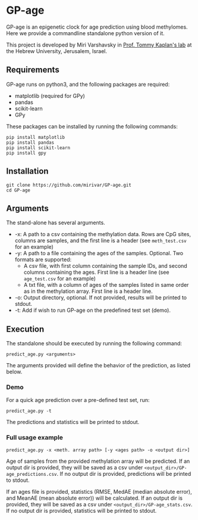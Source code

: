 # GP-age

GP-age is an epigenetic clock for age prediction using blood methylomes. 
Here we provide a commandline standalone python version of it.

This project is developed by Miri Varshavsky in [Prof. Tommy Kaplan's lab](https://www.cs.huji.ac.il/~tommy/) at the Hebrew University, Jerusalem, Israel.
 
## Requirements
GP-age runs on python3, and the following packages are required:

* matplotlib (required for GPy)
* pandas
* scikit-learn
* GPy

These packages can be installed by running the following commands:
```
pip install matplotlib
pip install pandas
pip install scikit-learn
pip install gpy
```

## Installation
```
git clone https://github.com/mirivar/GP-age.git
cd GP-age
```

## Arguments
The stand-alone has several arguments.
* -x: A path to a csv containing the methylation data. Rows are CpG sites, columns are samples, and the first line is a header (see `meth_test.csv` for an example)
* -y: A path to a file containing the ages of the samples. Optional. Two formats are supported:
  * A csv file, with first column containing the sample IDs, and second columns containing the ages. First line is a header line (see `age_test.csv` for an example)
  * A txt file, with a column of ages of the samples listed in same order as in the methylation array. First line is a header line.
* -o: Output directory, optional. If not provided, results will be printed to stdout.
* -t: Add if wish to run GP-age on the predefined test set (demo).

## Execution
The standalone should be executed by running the following command:
```
predict_age.py <arguments>
```
The arguments provided will define the behavior of the prediction, as listed below.

### Demo
For a quick age prediction over a pre-defined test set, run:
```
predict_age.py -t
```
The predictions and statistics will be printed to stdout.

### Full usage example
```
predict_age.py -x <meth. array path> [-y <ages path> -o <output dir>]
```
Age of samples from the provided methylation array will be predicted. If an output dir is provided, they will be saved as a csv under `<output_dir>/GP-age_predictions.csv`. If no output dir is provided, predictions will be printed to stdout.

If an ages file is provided, statistics (RMSE, MedAE (median absolute error), and MeanAE (mean absolute error)) will be calculated. If an output dir is provided, they will be saved as a csv under `<output_dir>/GP-age_stats.csv`. If no output dir is provided, statistics will be printed to stdout.
